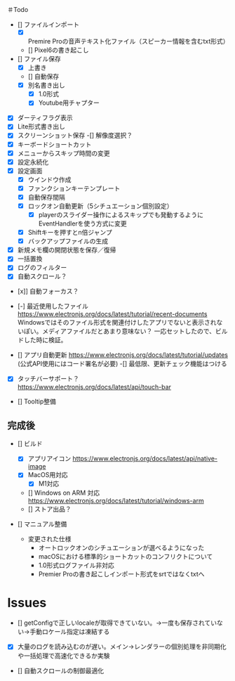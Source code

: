 ＃Todo
- [] ファイルインポート
    - [x] Premire Proの音声テキスト化ファイル（スピーカー情報を含むtxt形式）
    - [] Pixel6の書き起こし
- [] ファイル保存
    - [x] 上書き
    - [] 自動保存
    - [x] 別名書き出し
        - [x] 1.0形式
        - [x] Youtube用チャプター
- [x] ダーティフラグ表示
- [x] Lite形式書き出し
- [x] スクリーンショット保存
    -[] 解像度選択？
- [x] キーボードショートカット
- [x] メニューからスキップ時間の変更
- [x] 設定永続化
- [x] 設定画面
    - [x] ウインドウ作成
    - [x] ファンクションキーテンプレート
    - [x] 自動保存間隔
    - [x] ロックオン自動更新（5シチュエーション個別設定）
        - [x] playerのスライダー操作によるスキップでも発動するようにEventHandlerを使う方式に変更
    - [x] Shiftキーを押すとn倍ジャンプ
    - [x] バックアップファイルの生成
- [x] 新規メモ欄の開閉状態を保存／復帰
- [x] 一括置換
- [x] ログのフィルター
- [x] 自動スクロール？
- [x]] 自動フォーカス？
- [-] 最近使用したファイル https://www.electronjs.org/docs/latest/tutorial/recent-documents
    Windowsではそのファイル形式を関連付けしたアプリでないと表示されないぽい。メディアファイルだとあまり意味ない？
    一応セットしたので、ビルドした時に検証。

- [] アプリ自動更新 https://www.electronjs.org/docs/latest/tutorial/updates (公式API使用にはコード署名が必要)
    -[] 最低限、更新チェック機能はつける
- [x] タッチバーサポート？　https://www.electronjs.org/docs/latest/api/touch-bar
- [] Tooltip整備

## 完成後
- [] ビルド
    - [x] アプリアイコン https://www.electronjs.org/docs/latest/api/native-image
    - [x] MacOS用対応
        -[x] M1対応
    - [] Windows on ARM 対応　https://www.electronjs.org/docs/latest/tutorial/windows-arm
    - [] ストア出品？

- [] マニュアル整備
    - 変更された仕様
        - オートロックオンのシチュエーションが選べるようになった
        - macOSにおける標準的ショートカットのコンフリクトについて
        - 1.0形式ログファイル非対応 
        - Premier Proの書き起こしインポート形式をsrtではなくtxtへ

# Issues
- [] getConfigで正しいlocaleが取得できていない。→一度も保存されていない→手動ロケール指定は凍結する
- [x] 大量のログを読み込むのが遅い。メイン->レンダラーの個別処理を非同期化や一括処理で高速化できるか実験
- [] 自動スクロールの制御最適化